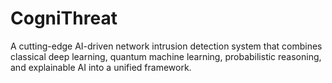 # CogniThreat
A cutting-edge AI-driven network intrusion detection system that combines classical deep learning, quantum machine learning, probabilistic reasoning, and explainable AI into a unified framework.

